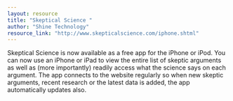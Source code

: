 ```yaml
---
layout: resource
title: "Skeptical Science "
author: "Shine Technology"
resource_link: "http://www.skepticalscience.com/iphone.shtml"
---
```


Skeptical Science is now available as a free app for the iPhone or iPod. You can now use an iPhone or iPad to view the entire list of skeptic arguments as well as (more importantly) readily access what the science says on each argument. The app connects to the website regularly so when new skeptic arguments, recent research or the latest data is added, the app automatically updates also.

